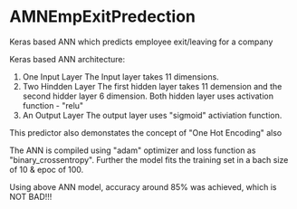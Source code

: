 # AMNEmpExitPredection
Keras based ANN which predicts employee exit/leaving for a company

Keras based ANN architecture:
1. One Input Layer
   The Input layer takes 11 dimensions.
2. Two Hindden Layer
   The first hidden layer takes 11 demension and the second hidder layer 6 dimension. Both hidden layer uses activation function - "relu"
3. An Output Layer
   The output layer uses "sigmoid" activiation function.

This predictor also demonstates the concept of "One Hot Encoding" also
   
The ANN is compiled using "adam" optimizer and loss function as "binary_crossentropy". Further the model fits the training set in a bach size of 10 & epoc of 100.

Using above ANN model, accuracy around 85% was achieved, which is NOT BAD!!!
